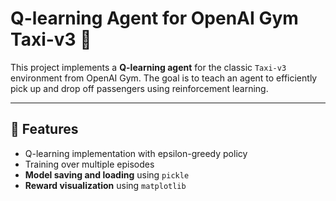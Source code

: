 # Q-learning Agent for OpenAI Gym Taxi-v3 🚖

This project implements a **Q-learning agent** for the classic `Taxi-v3` environment from OpenAI Gym. The goal is to teach an agent to efficiently pick up and drop off passengers using reinforcement learning.

---

## 🧠 Features

- Q-learning implementation with epsilon-greedy policy  
- Training over multiple episodes  
- **Model saving and loading** using `pickle`  
- **Reward visualization** using `matplotlib`


